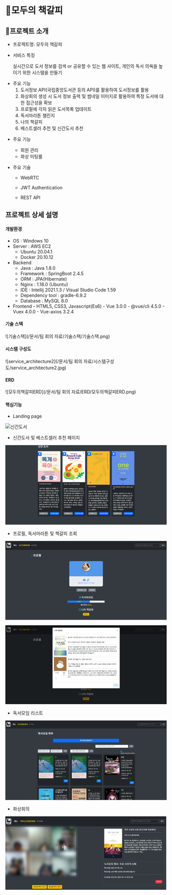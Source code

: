 # 🔖모두의 책갈피

## 📖프로젝트 소개

* 프로젝트명: 모두의 책갈피

* 서비스 특징

  실시간으로 도서 정보를 검색 or 공유할 수 있는 웹 사이트, 개인의 독서 의욕을 높이기 위한 시스템을 만들기 


- 주요 기능 
  1. 도서정보 API(국립중앙도서관 등의 API)를 활용하여 도서정보를 활용
  2. 화상회의 생성 시  도서 정보 출력 및 썸네일 이미지로 활용하여 특정 도서에 대한 접근성을 확보
  3. 프로필에 각자 읽은 도서목록 업데이트 
  4. 독서마라톤 챌린지
  5. 나의 책갈피
  6. 베스트셀러 추천 및 신간도서 추천

* 주요 기능
  - 회원 관리
  - 화상 미팅룸

* 주요 기술
  - WebRTC

  - JWT Authentication

  - REST API

    

## 프로젝트 상세 설명

#### 개발환경

- OS : Windows 10
- Server : AWS EC2
  - Ubuntu 20.04.1
  - Docker 20.10.12
- Backend
  - Java : Java 1.8.0
  - Framework : SpringBoot 2.4.5
  - ORM : JPA(Hibernate)
  - Nginx : 1.18.0 (Ubuntu)
  - IDE : Intellij 2021.1.3 / Visual Studio Code 1.59
  - Dependency tool : gradle-6.9.2
  - Database : MySQL 8.0
- Frontend - HTML5, CSS3, Javascript(Es6) - Vue 3.0.0 - @vue/cli 4.5.0 - Vuex 4.0.0 - Vue-axios 3.2.4



#### 기술 스택 

![기술스택](/문서/팀 회의 자료/기술스택/기술스택.png)



#### 시스템 구성도

![service_architecture2](/문서/팀 회의 자료/시스템구성도/service_architecture2.jpg)



#### ERD

![모두의책갈피ERD](/문서/팀 회의 자료/ERD/모두의책갈피ERD.png)





#### 핵심기능
- Landing page

![신간도서](README/%ED%99%88.PNG)

- 신간도서 및 베스트셀러 추천 페이지

![신간도서](README/%EC%8B%A0%EA%B0%84%EB%8F%84%EC%84%9C-16545341622411.PNG)

- 프로필, 독서마라톤 및 책갈피 조회

![프로필](README/%ED%94%84%EB%A1%9C%ED%95%84.PNG)

![책갈피](README/%EC%B1%85%EA%B0%88%ED%94%BC.PNG)

- 독서모임 리스트

![독서모임리스트](README/%EB%8F%85%EC%84%9C%EB%AA%A8%EC%9E%84%EB%A6%AC%EC%8A%A4%ED%8A%B8.PNG)

- 화상회의

![화상회의](README/%ED%99%94%EC%83%81%ED%9A%8C%EC%9D%983.PNG)


